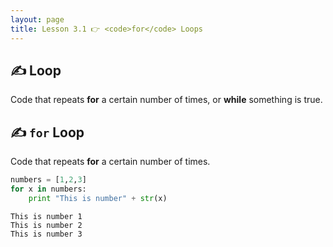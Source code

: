 ```yaml
---
layout: page
title: Lesson 3.1 👉 <code>for</code> Loops
---
```


## ✍ Loop
Code that repeats **for** a certain number of times, or **while** something is true.

## ✍ `for` Loop
Code that repeats **for** a certain number of times.

```python
numbers = [1,2,3]
for x in numbers:
    print "This is number" + str(x)
```
    This is number 1
    This is number 2
    This is number 3
